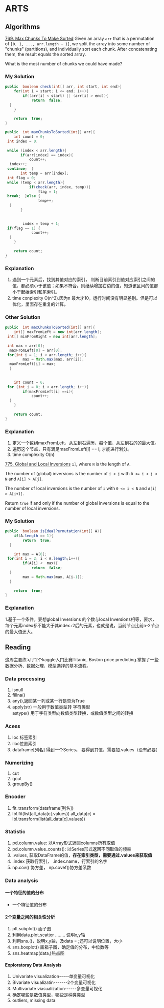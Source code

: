 ﻿


# ARTS
## Algorithms
[769. Max Chunks To Make Sorted](https://leetcode.com/problems/max-chunks-to-make-sorted/)
Given an array  `arr`  that is a permutation of  `[0, 1, ..., arr.length - 1]`, we split the array into some number of "chunks" (partitions), and individually sort each chunk. After concatenating them, the result equals the sorted array.

What is the most number of chunks we could have made?

### My Solution
```java
public  boolean check(int[] arr, int start, int end){  
    for(int i = start; i <= end; i++){  
        if((arr[i] < start) || (arr[i] > end)){  
            return  false;  
  }  
    }  
  
    return  true;  
}

public  int maxChunksToSorted(int[] arr){  
    int count = 0;  
 int index = 0;  
  
 while (index < arr.length){  
       if(arr[index] == index){  
           count++;  
  index++;  
 continue;  }  
       int temp = arr[index];  
 int flag = 0;  
 while (temp < arr.length){  
           if(check(arr, index, temp)){  
               flag = 1;  
 break;  }else {  
               temp++;  
  }  
       }  
  
  
        index = temp + 1;  
 if(flag == 1) {  
            count++;  
  }  
    }  
  
    return count;  
}
```
### Explanation
1. 遇到一个元素后，找到其值对应的索引， 判断目前索引到值对应索引之间的值，都必须小于该值；如果不符合，则继续增加右边的值，知道该区间的值都小于起始索引和尾索引。
2. time conplexity O(n^2).因为n 最大才10，运行时间没有明显差别。但是可以优化，里面存在重复的计算。


### Other Solution
```java
public  int maxChunksToSorted(int[] arr){  
    int[] maxFromLeft = new int[arr.length];  
 int[] minFromRight = new int[arr.length];  
  
 int max = arr[0];  
  maxFromLeft[0] = arr[0];  
 for(int i = 1; i < arr.length; i++){  
        max = Math.max(max, arr[i]);  
  maxFromLeft[i] = max;  
  }  
  
  
    int count = 0;  
 for (int i = 0; i < arr.length; i++){  
        if(maxFromLeft[i] ==i){  
            count++;  
  }  
    }  
  
    return count;  
}
```
### Explanation
1. 定义一个数组maxFromLeft，从左到右遍历，每个值，从左到右的的最大值。
2.  遍历这个节点，只有满足maxFromLeft[i] == i, 才能进行划分。
3.  time complexity O(n)

[775. Global and Local Inversions](https://leetcode.com/problems/global-and-local-inversions/)
`1]`, where  `N`  is the length of  `A`.

The number of (global) inversions is the number of  `i < j`  with  `0 <= i < j < N`  and  `A[i] > A[j]`.

The number of local inversions is the number of  `i`  with  `0 <= i < N`  and  `A[i] > A[i+1]`.

Return  `true` if and only if the number of global inversions is equal to the number of local inversions.

### My Solution
```java
public  boolean isIdealPermutation(int[] A){  
    if(A.length == 1){  
        return  true;  
  }  
  
    int max = A[0];  
 for(int i = 2; i < A.length;i++){  
        if(A[i] <  max){  
            return  false;  
  }  
        max = Math.max(max, A[i-1]);  
  }  
  
    return  true;  
}
```

### Explanation
1.基于一个条件，要想global Inversions 的个数与local Inversions相等，要求，每个元素index都不能大于其index+2后的元素，也就是说，当前节点比前n-2节点的最大值还大。

## Reading
这周主要练习了2个kaggle入门比赛Titanic, Boston price predicting.掌握了一些数据分析、数据处理、模型选择的基本流程。

### Data processing
1. isnull
2. fillna()
3. any(),返回某一列或某一行是否为True
4. apply(str) 一般用于数值类型转 字符类型  
astype() 用于字符类型向数值类型转换，或数值类型之间的转换

### Acess
1. loc 标签索引
2. iloc位置索引
3.  dataframe[列名] 得到一个Series， 要得到其值，需要加.values（没有必要）

### Numerizing
1. cut
2. qcut
3. groupBy()

###  Encoder
1.  fit_transform(dataframe[列名])
2.  lbl.fit(list(all_data[c].values)) 
    all_data[c] = lbl.transform(list(all_data[c].values))

### Statistic
1. pd.column.value: 以Array形式返回columns所有取值
2. pd.column.value_counts(): 以Series形式返回不同取值的频率
3. .values, 获取DataFrame的值，<b>存在索引类型，需要通过.values来获取值</b>
4. .index 获取行索引， .index.name，行索引的名字
5. np.cov() 协方差， np.covef()协方差系数

### Data analysis
####  一个特征的值的分布
- 一个特征值的分布
#### 2个变量之间的相关性分析
1. plt.subplot() 画子图
2. 利用data.plot.scatter ........ 说明x,y轴
3. 利用sns.()，说明x,y轴，及data = ;还可以说明位置，大小
4. sns.boxplot() 画箱子图，确定值的分布，中位数等
5. sns.heatmap(data,)热点图
#### Exploratoray Data Analysis
1. Univariate visualization-----单变量可视化
2. Bivariate visualizatin-------2个变量可视化
3. Multivariate viasualization------多变量可视化
4.  确定哪些是数值类型，哪些是种类类型
5. outliers, missing data


